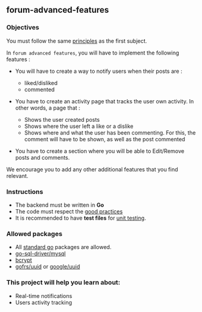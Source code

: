 ## forum-advanced-features

### Objectives

You must follow the same [principles](../README.md) as the first subject.

In `forum advanced features`, you will have to implement the following features :

- You will have to create a way to notify users when their posts are :

  - liked/disliked
  - commented

- You have to create an activity page that tracks the user own activity. In other words, a page that :

  - Shows the user created posts
  - Shows where the user left a like or a dislike
  - Shows where and what the user has been commenting. For this, the comment will have to be shown, as well as the post commented

- You have to create a section where you will be able to Edit/Remove posts and comments.

We encourage you to add any other additional features that you find relevant.

### Instructions

- The backend must be written in **Go**
- The code must respect the [good practices](../../good-practices/README.md)
- It is recommended to have **test files** for [unit testing](https://go.dev/doc/tutorial/add-a-test).

### Allowed packages

- All [standard go](https://golang.org/pkg/) packages are allowed.
- [go-sql-driver/mysql](https://github.com/mattn/go-go-sql-driver/mysql)
- [bcrypt](https://pkg.go.dev/golang.org/x/crypto/bcrypt)
- [gofrs/uuid](https://github.com/gofrs/uuid) or [google/uuid](https://github.com/google/uuid)

### This project will help you learn about:

- Real-time notifications
- Users activity tracking
